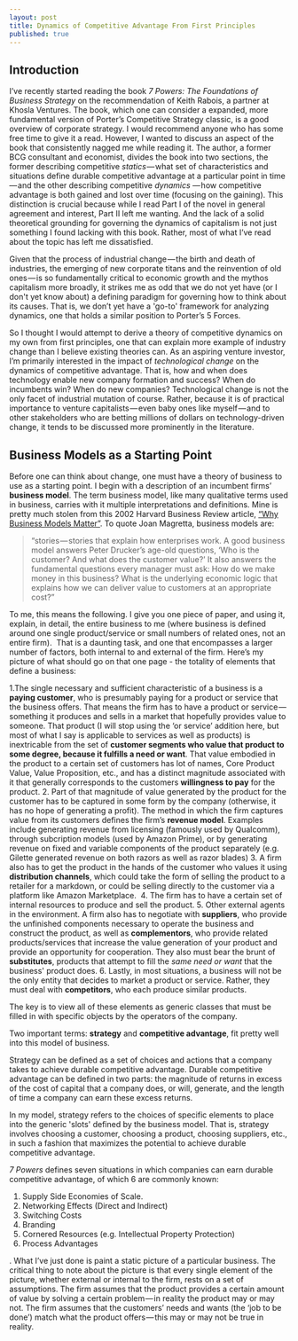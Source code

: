 ```yaml
---
layout: post
title: Dynamics of Competitive Advantage From First Principles
published: true
---
```



## Introduction 

I’ve recently started reading the book _7 Powers: The Foundations of Business Strategy_ on the recommendation of Keith Rabois, a partner at Khosla Ventures. The book, which one can consider a expanded, more fundamental version of Porter’s Competitive Strategy classic, is a good overview of corporate strategy. I would recommend anyone who has some free time to give it a read. However, I wanted to discuss an aspect of the book that consistently nagged me while reading it. The author, a former BCG consultant and economist, divides the book into two sections, the former describing competitive _statics_ — what set of characteristics and situations define durable competitive advantage at a particular point in time — and the other describing competitive _dynamics_  — how competitive advantage is both gained and lost over time (focusing on the gaining). This distinction is crucial because while I read Part I of the novel in general agreement and interest, Part II left me wanting. And the lack of a solid theoretical grounding for governing the dynamics of capitalism is not just something I found lacking with this book. Rather, most of what I’ve read about the topic has left me dissatisfied. 

Given that the process of industrial change — the birth and death of industries, the emerging of new corporate titans and the reinvention of old ones — is so fundamentally critical to economic growth and the mythos capitalism more broadly, it strikes me as odd that we do not yet have (or I don't yet know about) a defining paradigm for governing how to think about its causes. That is, we don’t yet have a 'go-to' framework for analyzing dynamics, one that holds a similar position to Porter’s 5 Forces. 

So I thought I would attempt to derive a theory of competitive dynamics on my own from first principles, one that can explain more example of industry change than I believe existing theories can. As an aspiring venture investor,  I’m primarily interested in  the impact of _technological change_ on the dynamics of competitive advantage. That is, how and when does technology enable new company formation and success? When do incumbents win? When do new companies? Technological change is not the only facet of industrial mutation of course. Rather, because it is of practical importance to venture capitalists — even baby ones like myself — and to other stakeholders who are betting millions of dollars on technology-driven change, it tends to be discussed more prominently in the literature. 

## Business Models as a Starting Point

Before one can think about change, one must have a theory of business to use as a starting  point. I begin with a description of an incumbent firms’ **business model**. The term business model, like many qualitative terms used in business, carries with it multiple interpretations and definitions. Mine is pretty much stolen from this 2002 Harvard Business Review article, [“Why Business Models Matter”](https://hbr.org/2002/05/why-business-models-matter). To quote Joan Magretta, business models are:

> “stories — stories that explain how enterprises work. A good business model answers Peter Drucker’s age-old questions, ‘Who is the customer? And what does the customer value?’ It also answers the fundamental questions every manager must ask: How do we make money in this business? What is the underlying economic logic that explains how we can deliver value to customers at an appropriate cost?” 
> 




To me, this means the following. I give you one piece of paper, and using it, explain, in detail, the entire business to me (where business is defined around one single product/service or small numbers of related ones, not an entire firm). 
That is a daunting task, and one that encompasses a larger number of factors, both internal to and external of the firm. Here’s my picture of what should go on that one page - the totality of elements that define a business:

1.The single necessary and sufficient characteristic of a business is a **paying customer**, who is presumably paying for a product or service that the business offers. That means the firm has to have a product or service — something it produces and sells in a market that hopefully provides value to someone. That product (I will stop using the ‘or service’ addition here,  but most of what I say is applicable to services as well as products) is inextricable from the set of **customer segments who value that product to some degree, because it fulfills a need or want**. That value embodied in the product to a certain set of customers has lot of names, Core Product Value, Value Proposition, etc., and has a distinct magnitude associated with it that generally corresponds to the customers **willingness to pay** for the product. 
2. Part of that magnitude of value generated by the product for the customer has to be captured in some form by the company (otherwise, it has no hope of generating a profit). The method in which the firm captures value from its customers defines the firm’s **revenue model**. Examples include generating revenue from licensing (famously used by Qualcomm), through subcription models (used by Amazon Prime), or by generating revenue on fixed and variable components of the product separately (e.g. Gilette generated revenue on both razors as well as razor blades)
3. A firm also has to get the product in the hands of the customer who values it using **distribution channels**, which could take the form of selling the product to a retailer for a markdown, or could be selling directly to the customer via a platform like Amazon Marketplace. 
4. The firm has to have a certain set of internal resources to produce and sell the product. 
5. Other external agents in the environment. A firm also has to negotiate with **suppliers**, who provide the unfinished components necessary to operate the business and construct the product, as well as  **complementors**, who provide related products/services that increase the value generation of your product and provide an opportunity for cooperation. They also must bear the brunt of **substitutes**, products that attempt to fill the _same need or want_ that the business' product does. 
6. Lastly, in most situations, a business will not be the only entity that decides to market a product or service. Rather, they must deal with **competitors**, who each produce similar products. 

The key is to view all of these elements as generic classes that must be filled in with specific objects by the operators of the company. 

Two important terms: **strategy** and **competitive advantage**, fit pretty well into this model of business. 

Strategy can be defined as a set of choices and actions that a company takes to achieve durable competitive advantage. Durable competitive advantage can be defined in two parts: the magnitude of returns in excess of the cost of capital that a company does, or will, generate, and the length of time a company can earn these excess returns. 

In my model, strategy refers to the choices of specific elements to place into the generic 'slots' defined by the business model. That is, strategy involves choosing a customer, choosing a product, choosing suppliers, etc., in such a fashion that maximizes the potential to achieve durable competitive advantage. 

_7 Powers_ defines seven situations in which companies can earn durable competitive advantage, of which 6 are commonly known:

1. Supply Side Economies of Scale.
2. Networking Effects (Direct and Indirect)
3. Switching Costs
4. Branding 
5. Cornered Resources (e.g. Intellectual Property Protection)
6. Process Advantages

.
What I’ve just done is paint a static picture of a particular business. The critical thing to note about the picture is that every single element of the picture, whether external or internal to the firm, rests on a set of assumptions. The firm assumes that the product provides a certain amount of value by solving a certain problem — in reality the product may or may not. The firm assumes that the customers’ needs and wants (the ‘job to be done’) match what the product offers — this may or may not be true in reality.
